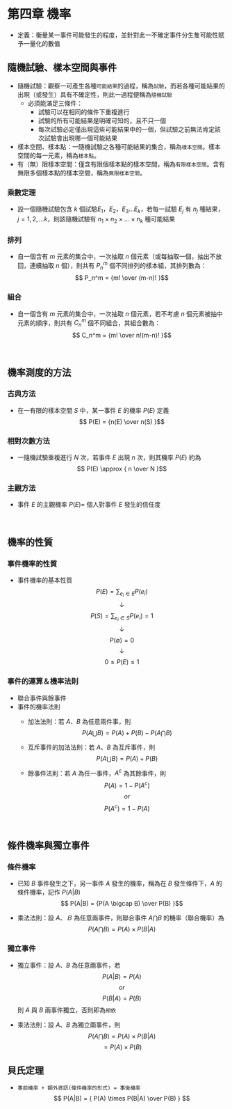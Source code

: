 # 第四章 機率
* 定義：衡量某一事件可能發生的程度，並針對此一不確定事件分生隻可能性賦予一量化的數值

## 隨機試驗、樣本空間與事件
* 隨機試驗：觀察一可產生各種`可能結果`的過程，稱為`試驗`，而若各種可能結果的出現（或發生）具有不確定性，則此一過程便稱為`隨機試驗`
   * 必須能滿足三條件：
        * 試驗可以在相同的條件下重複進行
        * 試驗的所有可能結果是明確可知的，且不只一個
        * 每次試驗必定僅出現這些可能結果中的一個，但試驗之前無法肯定該次試驗會出現哪一個可能結果
* 樣本空間、樣本點：一隨機試驗之各種可能結果的集合，稱為`樣本空間`。樣本空間的每一元素，稱為`樣本點`。
* 有（無）限樣本空間：僅含有限個樣本點的樣本空間，稱為`有限樣本空間`。含有無限多個樣本點的樣本空間，稱為`無限樣本空間`。

### 乘數定理
* 設一個隨機試驗包含 $k$ 個試驗$E_1$，$E_2$，$E_3$...$E_k$，若每一試驗 $E_j$ 有 $n_j$ 種結果，$j=1,2,...k$，則該隨機試驗有 $n_1 \times n_2 \times ... \times n_k$ 種可能結果

### 排列
* 自一個含有 $m$ 元素的集合中，一次抽取 $n$ 個元素（或每抽取一個，抽出不放回，連續抽取 $n$ 個），則共有 $P_n^m$ 個不同排列的樣本組，其排列數為：
$$ P_n^m = {m! \over (m-n)! }$$

### 組合
* 自一個含有 $m$ 元素的集合中，一次抽取 $n$ 個元素，若不考慮 $n$ 個元素被抽中元素的順序，則共有 $C_n^m$ 個不同組合，其組合數為：
$$ C_n^m = {m! \over n!(m-n)! }$$

<br>

## 機率測度的方法

### 古典方法
* 在一有限的樣本空間 $S$ 中，某一事件 $E$ 的機率 $P(E)$ 定義
$$ P(E) = {n(E) \over n(S) }$$ 

### 相對次數方法
* 一隨機試驗重複進行 $N$ 次，若事件 $E$ 出現 $n$ 次，則其機率 $P(E)$ 約為
$$ P(E) \approx { n \over N }$$ 

### 主觀方法
* 事件 $E$ 的主觀機率 $P(E) =$ 個人對事件 $E$ 發生的信任度

<br>

## 機率的性質

### 事件機率的性質
* 事件機率的基本性質
$$ P(E) = \sum_{e_i \in E} P(e_i) $$ 
$$ \downarrow $$
$$ P(S) = \sum_{e_i \in S} P(e_i) = 1$$ 
$$ \downarrow $$
$$ P( \emptyset ) = 0 $$ 
$$ \downarrow $$
$$ 0 \leq  P(E) \leq 1 $$ 

### 事件的運算＆機率法則
  * 聯合事件與餘事件
  * 事件的機率法則
     * 加法法則：若 $A$、$B$ 為任意兩件事，則
		$$P(A \bigcup B) = P(A) + P(B) - P(A \bigcap B)$$

     * 互斥事件的加法法則：若 $A$、$B$ 為互斥事件，則
		$$P(A \bigcup B) = P(A) + P(B)$$

     * 餘事件法則：若 $A$ 為任一事件，$A^c$ 為其餘事件，則
		$$P(A) = 1 - P(A^c)$$
		$$ or $$
		$$P(A^c) = 1 - P(A)$$

<br>

## 條件機率與獨立事件
### 條件機率
* 已知 $B$ 事件發生之下，另一事件 $A$ 發生的機率，稱為在 $B$ 發生條件下，$A$ 的條件機率，記作 $P(A|B)$
$$ P(A|B) =  {P(A \bigcap B) \over P(B)  }$$

* 乘法法則：設 $A、Ｂ$ 為任意兩事件，則聯合事件 $A \bigcap B$ 的機率（聯合機率）為
$$ P(A \bigcap B) =  { P(A) \times P(B|A)  }$$

### 獨立事件
* 獨立事件：設 $A$、$B$ 為任意兩事件，若 
$$ P(A|B) =  P(A) $$
$$ or $$
$$ P(B|A) =  P(B) $$
則 $A$ 與 $B$ 兩事件獨立，否則即為`相依`

* 乘法法則：設 $A$、$B$ 為獨立兩事件，則
$$ P(A \bigcap B) =  P(A) \times P(B|A) $$
$$ =  P(A) \times P(B) $$

## 貝氏定理
* `事前機率 + 額外資訊(條件機率的形式) = 事後機率`
$$ P(A|B)  = { P(A) \times P(B|A)  \over P(B) } $$

